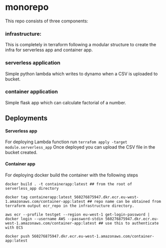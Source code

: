 # monorepo


This repo consists of three components:

### infrastructure:
This is completely in terraform following a modular structure to create the infra for serverless app and container app.

### serverless application
Simple python lambda which writes to dynamo when a CSV is uploaded to bucket.

### container application
Simple flask app which can calculate factorial of a number.



## Deployments
#### Serverless app
For deploying Lambda function run `terrafom apply -target module.serverless_app`
Once deployed you can upload the CSV file in the bucket created.

#### Container app
For deploying docker build the container with the following steps

```
docker build . -t containerapp:latest ## from the root of serverless_app directory

docker tag containerapp:latest 560276875947.dkr.ecr.eu-west-1.amazonaws.com/container-app:latest ## repo name can be obtained from terraform output ecr_repo in the infrastructure directory.

aws ecr --profile testget --region eu-west-1 get-login-password | docker login --username AWS --password-stdin 560276875947.dkr.ecr.eu-west-1.amazonaws.com/container-app:latest ## use this to authenticate with ECS

docker push 560276875947.dkr.ecr.eu-west-1.amazonaws.com/container-app:latest
```
